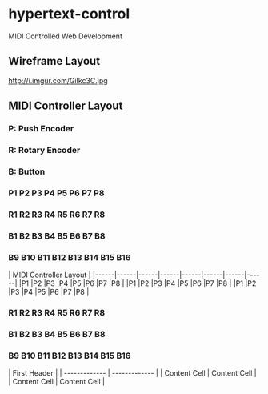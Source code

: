 # hypertext-control
MIDI Controlled Web Development
## Wireframe Layout
http://i.imgur.com/GiIkc3C.jpg
## MIDI Controller Layout
### P: Push Encoder
### R: Rotary Encoder
### B: Button

### P1    P2    P3    P4    P5    P6    P7    P8
### R1    R2    R3    R4    R5    R6    R7    R8
### B1    B2    B3    B4    B5    B6    B7    B8
### B9    B10   B11   B12   B13   B14   B15   B16

| MIDI Controller Layout                                |
|------|------|------|------|------|------|------|------|
|P1    |P2    |P3    |P4    |P5    |P6    |P7    |P8    |
|P1    |P2    |P3    |P4    |P5    |P6    |P7    |P8    |
|P1    |P2    |P3    |P4    |P5    |P6    |P7    |P8    |

### R1    R2    R3    R4    R5    R6    R7    R8
### B1    B2    B3    B4    B5    B6    B7    B8
### B9    B10   B11   B12   B13   B14   B15   B16

| First Header  |
| ------------- | ------------- |
| Content Cell  | Content Cell  |
| Content Cell  | Content Cell  |
